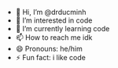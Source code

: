 - 👋 Hi, I’m @drducminh
- 👀 I’m interested in code
- 🌱 I’m currently learning code
- 📫 How to reach me idk
- 😄 Pronouns: he/him
- ⚡ Fun fact: i like code

<!---
drducminh/drducminh is a ✨ special ✨ repository because its `README.md` (this file) appears on your GitHub profile.
You can click the Preview link to take a look at your changes.
--->
